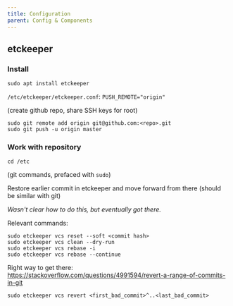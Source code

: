 ```yaml
---
title: Configuration
parent: Config & Components
---
```


## etckeeper

### Install

`sudo apt install etckeeper`

`/etc/etckeeper/etckeeper.conf`: `PUSH_REMOTE="origin"`

(create github repo, share SSH keys for root)

```text
sudo git remote add origin git@github.com:<repo>.git
sudo git push -u origin master
```

### Work with repository

`cd /etc`  

(git commands, prefaced with `sudo`)  

Restore earlier commit in etckeeper and move forward from there (should be similar with git)

_Wasn't clear how to do this, but eventually got there._ 

Relevant commands:
```
sudo etckeeper vcs reset --soft <commit hash>
sudo etckeeper vcs clean --dry-run
sudo etckeeper vcs rebase -i
sudo etckeeper vcs rebase --continue
```

Right way to get there:
https://stackoverflow.com/questions/4991594/revert-a-range-of-commits-in-git

`sudo etckeeper vcs revert <first_bad_commit>^..<last_bad_commit>`
